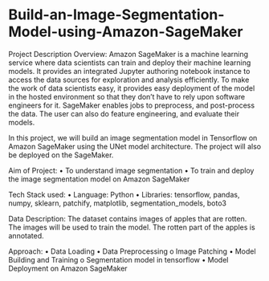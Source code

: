 # Build-an-Image-Segmentation-Model-using-Amazon-SageMaker
Project Description
Overview:
Amazon SageMaker is a machine learning service where data scientists can train and deploy their machine learning models. It provides an integrated Jupyter authoring notebook instance to access the data sources for exploration and analysis efficiently. To make the work of data scientists easy, it provides easy deployment of the model in the hosted environment so that they don’t have to rely upon software engineers for it. SageMaker enables jobs to preprocess, and post-process the data. The user can also do feature engineering, and evaluate their models. 
 
In this project, we will build an image segmentation model in Tensorflow on Amazon SageMaker using the UNet model architecture. The project will also be deployed on the SageMaker. 

Aim of Project:
•	To understand image segmentation
•	To train and deploy the image segmentation model on Amazon SageMaker

Tech Stack used:
•	Language: Python
•	Libraries: tensorflow, pandas, numpy, sklearn, patchify, matplotlib, segmentation_models, boto3

Data Description:
The dataset contains images of apples that are rotten. The images will be used to train the model. The rotten part of the apples is annotated. 

Approach:
•	Data Loading
•	Data Preprocessing
o	Image Patching
•	Model Building and Training
o	Segmentation model in tensorflow
•	Model Deployment on Amazon SageMaker
